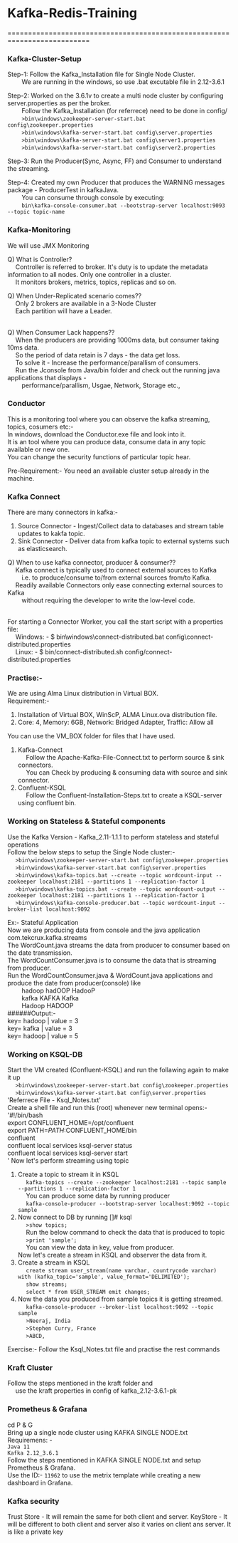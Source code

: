 # Kafka-Redis-Training

==========================================================================

### Kafka-Cluster-Setup

Step-1: Follow the Kafka_Installation file for Single Node Cluster. <br/>
&emsp;&emsp;
		We are running in the windows, so use .bat excutable file in 2.12-3.6.1

Step-2: Worked on the 3.6.1v to create a multi node cluster by configuring server.properties as per the broker. <br/>
&emsp;&emsp;
		Follow the Kafka_Installation (for referrece) need to be done in config/ <br/>
&emsp;&emsp;
		```>bin\windows\zookeeper-server-start.bat config\zookeeper.properties```<br/>
&emsp;&emsp;
		```>bin\windows\kafka-server-start.bat config\server.properties``` <br/>
&emsp;&emsp;
		```>bin\windows\kafka-server-start.bat config\server1.properties``` <br/>
&emsp;&emsp;
		```>bin\windows\kafka-server-start.bat config\server2.properties```

Step-3: Run the Producer(Sync, Async, FF) and Consumer to understand the streaming.

Step-4: Created my own Producer that produces the WARNING messages package - ProducerTest in kafkaJava. <br/>
&emsp;&emsp;	You can consume through console by executing: <br/>
&emsp;&emsp;	```bin\kafka-console-consumer.bat --bootstrap-server localhost:9093 --topic topic-name```



### Kafka-Monitoring

We will use JMX Monitoring

Q) What is Controller?<br/>
&emsp;
   Controller is referred to broker. It's duty is to update the metadata information to all nodes. Only one controller in a cluster. <br/>
&emsp;
   It monitors brokers, metrics, topics, replicas and so on.
   
Q) When Under-Replicated scenario comes?? <br/>
&emsp;
   Only 2 brokers are available in a 3-Node Cluster <br/>
&emsp;
   Each partition will have a Leader. <br/>
&emsp;

Q) When Consumer Lack happens??<br/>
&emsp;
   When the producers are providing 1000ms data, but consumer taking 10ms data. <br/>
&emsp;
   So the period of data retain is 7 days - the data get loss. <br/>
&emsp;
   To solve it - Increase the performance/parallism of consumers. <br/>
&emsp;
	Run the Jconsole from Java/bin folder and check out the running java applications that displays - <br/>
&emsp;&emsp;
		performance/parallism, Usgae, Network, Storage etc.,


### Conductor
This is a monitoring tool where you can observe the kafka streaming, topics, cosumers etc:- <br/>
In windows, download the Conductor.exe file and look into it. <br/>
It is an tool where you can produce data, consume data in any topic available or new one. <br/>
You can change the security functions of particular topic hear. <br/>

Pre-Requirement:- You need an available cluster setup already in the machine.


### Kafka Connect
There are many connectors in kafka:-
1. Source Connector - Ingest/Collect data to databases and stream table updates to kakfa topic.
2. Sink Connector - Deliver data from kafka topic to external systems  such as elasticsearch.

Q) When to use kafka connector, producer & consumer?? <br/>
&emsp;
   Kafka connect is typically used to connect external sources to Kafka <br/>
&emsp;&emsp;
		i.e. to produce/consume to/from external sources from/to Kafka. <br/>
&emsp;
   Readily available Connectors only ease connecting external sources to Kafka <br/>
&emsp;&emsp;
		without requiring the developer to write the low-level code. <br/><br/>

For starting a Connector Worker, you call the start script with a properties file: <br/>
&emsp;
	Windows: - $ bin\windows\connect-distributed.bat config\connect-distributed.properties <br/>
&emsp;
	Linux: - $ bin/connect-distributed.sh config/connect-distributed.properties <br/>


### Practise:-
We are using Alma Linux distribution in Virtual BOX. <br/>
Requirement:-
1. Installation of Virtual BOX, WinScP, ALMA Linux.ova distribution file.
2. Core: 4, Memory: 6GB, Network: Bridged Adapter, Traffic: Allow all <br/>

You can use the VM_BOX folder for files that I have used.
1. Kafka-Connect <br/>
&emsp;	Follow the Apache-Kafka-File-Connect.txt to perform source & sink connectors. <br/>
&emsp;	You can Check by producing & consuming data with source and sink connector.
2. Confluent-KSQL <br/>
&emsp;	Follow the Confluent-Installation-Steps.txt to create a KSQL-server using confluent bin.


### Working on Stateless & Stateful components
Use the Kafka Version - Kafka_2.11-1.1.1 to perform stateless and stateful operations <br/>
Follow the below steps to setup the Single Node cluster:- <br/>
&emsp;
		```>bin\windows\zookeeper-server-start.bat config\zookeeper.properties```<br/>
&emsp;
		```>bin\windows\kafka-server-start.bat config\server.properties``` <br/>
&emsp;
		```>bin\windows\kafka-topics.bat --create --topic wordcount-input --zookeeper localhost:2181 --partitions 1 --replication-factor 1```<br/>
&emsp;
		```>bin\windows\kafka-topics.bat --create --topic wordcount-output --zookeeper localhost:2181 --partitions 1 --replication-factor 1```<br/>
&emsp;
		```>bin\windows\kafka-console-producer.bat --topic wordcount-input --broker-list localhost:9092``` <br/>

Ex:- Stateful Application <br/>
Now we are producing data from console and the java application com.tekcrux.kafka.streams <br/>
The WordCount.java streams the data from producer to consumer based on the date transmission. <br/>
The WordCountConsumer.java is to consume the data that is streaming from producer. <br/>
Run the WordCountConsumer.java & WordCount.java applications and produce the date from producer(console) like <br/>
&emsp;&emsp; hadoop hadOOP HadooP <br/>
&emsp;&emsp; kafka KAFKA Kafka <br/>
&emsp;&emsp; Hadoop HADOOP <br/>
######Output:- <br/>
key= hadoop | value = 3		<br/>
key= kafka | value = 3		<br/>
key= hadoop | value = 5		<br/>


### Working on KSQL-DB
Start the VM created (Confluent-KSQL) and run the follawing again to make it up <br/>
&emsp;
		```>bin\windows\zookeeper-server-start.bat config\zookeeper.properties```<br/>
&emsp;
		```>bin\windows\kafka-server-start.bat config\server.properties``` <br/>
'Referrece File - Ksql_Notes.txt'										  <br/>
Create a shell file and run this (root) whenever new terminal opens:- <br/>
'#!/bin/bash										<br/>
 export CONFLUENT_HOME=/opt/confluent				<br/>
 export PATH=${PATH}:$CONFLUENT_HOME/bin			<br/>
 confluent											<br/>
 confluent local services ksql-server status		<br/>
 confluent local services ksql-server start			<br/>
'
Now let's perform streaming using topic
1. Create a topic to stream it in KSQL				<br/>
&emsp; ```kafka-topics --create --zookeeper localhost:2181 --topic sample --partitions 1 --replication-factor 1``` <br/>
&emsp; 
	You can produce some data by running producer	<br/>
&emsp;
	```kafka-console-producer --bootstrap-server localhost:9092 --topic sample```
2. Now connect to DB by running []# ksql				<br/>
&emsp;
	```>show topics;```				<br/>
&emsp;
	Run the below command to check the data that is produced to topic	<br/>
&emsp;
	```>print 'sample';``` 			<br/>
&emsp;
	You can view the data in key, value from producer.		<br/>
Now let's create a stream in KSQL and observer the data from it.	<br/>
1. Create a stream in KSQL			<br/>
&emsp;
	```create stream user_stream(name varchar, countrycode varchar) with (kafka_topic='sample', value_format='DELIMITED');``` <br/>
&emsp;
	```show streams;``` <br/>
&emsp;
	```select * from USER_STREAM emit changes;```
2. Now the data you produced from sample topics it is getting streamed. <br/>
&emsp;
	```kafka-console-producer --broker-list localhost:9092 --topic sample``` <br/>
&emsp;
	```>Neeraj, India``` <br/>
&emsp;
	```>Stephen Curry, France``` <br/>
&emsp;
	```>ABCD, ``` <br/>

Exercise:- Follow the Ksql_Notes.txt file and practise the rest commands


### Kraft Cluster
Follow the steps mentioned in the kraft folder and	<br/>
&emsp;	use the kraft properties in config of kafka_2.12-3.6.1-pk


### Prometheus & Grafana
cd P & G	<br/>
Bring up a single node cluster using KAFKA SINGLE NODE.txt	<br/>
Requiremens: -	<br/>
```Java 11```	<br/>
```Kafka 2.12_3.6.1```	<br/>
Follow the steps mentioned in KAFKA SINGLE NODE.txt and setup Prometheus & Grafana.	<br/>
Use the ID:- ```11962``` to use the metrix template while creating a new dashboard in Grafana.


### Kafka security
Trust Store - It will remain the same for both client and server.
KeyStore - It will be different to both client and server also it varies on client ans server. It is like a private key